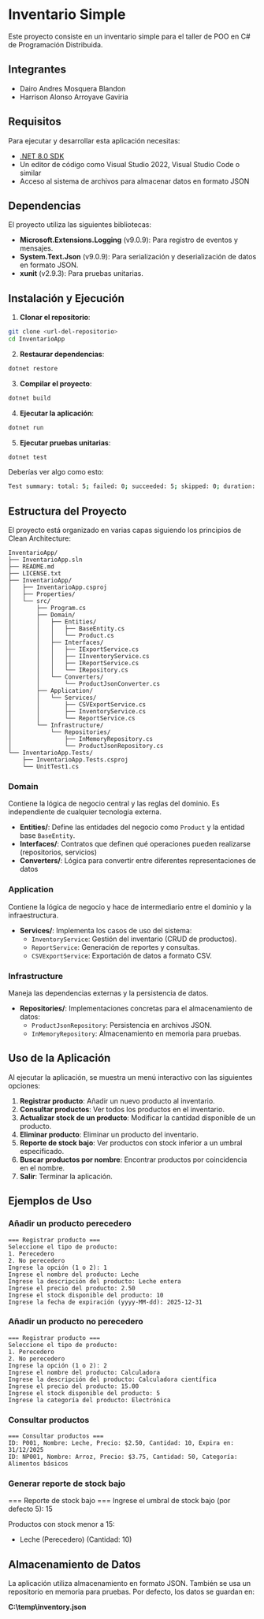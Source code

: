 # Inventario Simple

Este proyecto consiste en un inventario simple para el taller de POO en C# de Programación Distribuida.

## Integrantes

- Dairo Andres Mosquera Blandon
- Harrison Alonso Arroyave Gaviria

## Requisitos

Para ejecutar y desarrollar esta aplicación necesitas:

- [.NET 8.0 SDK](https://dotnet.microsoft.com/download/dotnet/8.0)
- Un editor de código como Visual Studio 2022, Visual Studio Code o similar
- Acceso al sistema de archivos para almacenar datos en formato JSON

## Dependencias

El proyecto utiliza las siguientes bibliotecas:

- **Microsoft.Extensions.Logging** (v9.0.9): Para registro de eventos y mensajes.
- **System.Text.Json** (v9.0.9): Para serialización y deserialización de datos en formato JSON.
- **xunit** (v2.9.3): Para pruebas unitarias.

## Instalación y Ejecución

1. **Clonar el repositorio**:

```bash
git clone <url-del-repositorio>
cd InventarioApp
```

2. **Restaurar dependencias**:
```bash
dotnet restore
```

3. **Compilar el proyecto**:
```bash
dotnet build
```

4. **Ejecutar la aplicación**:
```bash
dotnet run
```

5. **Ejecutar pruebas unitarias**:
```bash
dotnet test
```

Deberías ver algo como esto:
```bash
Test summary: total: 5; failed: 0; succeeded: 5; skipped: 0; duration: 1,6s
```

## Estructura del Proyecto

El proyecto está organizado en varias capas siguiendo los principios de Clean Architecture:

```
InventarioApp/
├── InventarioApp.sln
├── README.md
├── LICENSE.txt
├── InventarioApp/
│   ├── InventarioApp.csproj
│   ├── Properties/
│   └── src/
│       ├── Program.cs
│       ├── Domain/
│       │   ├── Entities/
│       │   │   ├── BaseEntity.cs
│       │   │   └── Product.cs
│       │   ├── Interfaces/
│       │   │   ├── IExportService.cs
│       │   │   ├── IInventoryService.cs
│       │   │   ├── IReportService.cs
│       │   │   └── IRepository.cs
│       │   └── Converters/
│       │       └── ProductJsonConverter.cs
│       ├── Application/
│       │   └── Services/
│       │       ├── CSVExportService.cs
│       │       ├── InventoryService.cs
│       │       └── ReportService.cs
│       └── Infrastructure/
│           └── Repositories/
│               ├── InMemoryRepository.cs
│               └── ProductJsonRepository.cs
└── InventarioApp.Tests/
    ├── InventarioApp.Tests.csproj
    └── UnitTest1.cs
```

### Domain
Contiene la lógica de negocio central y las reglas del dominio.
Es independiente de cualquier tecnología externa.
- **Entities/**: Define las entidades del negocio como `Product` y la entidad base `BaseEntity`.
- **Interfaces/**: Contratos que definen qué operaciones pueden realizarse (repositorios, servicios)
- **Converters/**: Lógica para convertir entre diferentes representaciones de datos

### Application
Contiene la lógica de negocio y hace de intermediario entre el dominio y la infraestructura.
- **Services/**: Implementa los casos de uso del sistema:
  - `InventoryService`: Gestión del inventario (CRUD de productos).
  - `ReportService`: Generación de reportes y consultas.
  - `CSVExportService`: Exportación de datos a formato CSV.

### Infrastructure
Maneja las dependencias externas y la persistencia de datos.
- **Repositories/**: Implementaciones concretas para el almacenamiento de datos:
  - `ProductJsonRepository`: Persistencia en archivos JSON.
  - `InMemoryRepository`: Almacenamiento en memoria para pruebas.

## Uso de la Aplicación

Al ejecutar la aplicación, se muestra un menú interactivo con las siguientes opciones:

1. **Registrar producto**: Añadir un nuevo producto al inventario.
2. **Consultar productos**: Ver todos los productos en el inventario.
3. **Actualizar stock de un producto**: Modificar la cantidad disponible de un producto.
4. **Eliminar producto**: Eliminar un producto del inventario.
5. **Reporte de stock bajo**: Ver productos con stock inferior a un umbral especificado.
6. **Buscar productos por nombre**: Encontrar productos por coincidencia en el nombre.
7. **Salir**: Terminar la aplicación.

## Ejemplos de Uso

### Añadir un producto perecedero

```
=== Registrar producto ===
Seleccione el tipo de producto:
1. Perecedero
2. No perecedero
Ingrese la opción (1 o 2): 1
Ingrese el nombre del producto: Leche
Ingrese la descripción del producto: Leche entera
Ingrese el precio del producto: 2.50
Ingrese el stock disponible del producto: 10
Ingrese la fecha de expiración (yyyy-MM-dd): 2025-12-31
```

### Añadir un producto no perecedero

```
=== Registrar producto ===
Seleccione el tipo de producto:
1. Perecedero
2. No perecedero
Ingrese la opción (1 o 2): 2
Ingrese el nombre del producto: Calculadora
Ingrese la descripción del producto: Calculadora científica
Ingrese el precio del producto: 15.00
Ingrese el stock disponible del producto: 5
Ingrese la categoría del producto: Electrónica
```

### Consultar productos

```
=== Consultar productos ===
ID: P001, Nombre: Leche, Precio: $2.50, Cantidad: 10, Expira en: 31/12/2025
ID: NP001, Nombre: Arroz, Precio: $3.75, Cantidad: 50, Categoría: Alimentos básicos
```

### Generar reporte de stock bajo
=== Reporte de stock bajo ===
Ingrese el umbral de stock bajo (por defecto 5): 15

Productos con stock menor a 15:
 - Leche (Perecedero) (Cantidad: 10)

## Almacenamiento de Datos

La aplicación utiliza almacenamiento en formato JSON.
También se usa un repositorio en memoria para pruebas.
Por defecto, los datos se guardan en:

**C:\temp\inventory.json**
